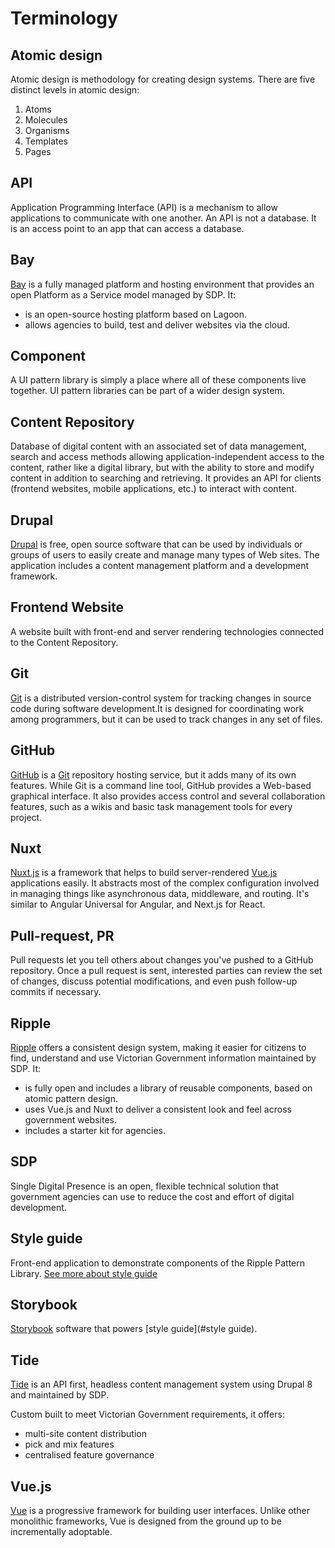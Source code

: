 # Terminology

## Atomic design

Atomic design is methodology for creating design systems. There are five
distinct levels in atomic design:

1. Atoms
2. Molecules
3. Organisms
3. Templates
3. Pages

## API
Application Programming Interface (API) is a mechanism to allow applications to 
communicate with one another. An API is not a database. It is an access point to 
an app that can access a database.

## Bay
[Bay](../bay) is a fully managed platform and hosting environment that provides an open
Platform as a Service model managed by SDP. It:
- is an open-source hosting platform based on Lagoon.
- allows agencies to build, test and deliver websites via the cloud.

## Component
A UI pattern library is simply a place where all of these components live
together. UI pattern libraries can be part of a wider design system.

## Content Repository
Database of digital content with an associated set of data management, search
and access methods allowing application-independent access to the content,
rather like a digital library, but with the ability to store and modify content
in addition to searching and retrieving. It provides an API for clients 
(frontend websites, mobile applications, etc.) to interact with content. 

## Drupal
[Drupal](https://www.drupalorg) is free, open source software that can be used 
by individuals or groups of users to easily create and manage many types of Web 
sites. The application includes a content management platform and a development 
framework.

## Frontend Website
A website built with front-end and server rendering technologies connected to 
the Content Repository.  

## Git
[Git](https://en.wikipedia.org/wiki/Git) is a distributed version-control system
for tracking changes in source code during software development.It is designed
for coordinating work among programmers, but it can be used to track changes in
any set of files.

## GitHub
[GitHub](https://github.com) is a [Git](#Git) repository hosting service, but it
adds many of its own features. While Git is a command line tool, GitHub provides
a Web-based graphical interface. It also provides access control and several
collaboration features, such as a wikis and basic task management tools for
every project.

## Nuxt
[Nuxt.js](https://nuxtjs.org) is a framework that helps to build server-rendered
[Vue.js](#vuejs) applications easily. It abstracts most of the complex
configuration involved in managing things like asynchronous data, middleware,
and routing. It's similar to Angular Universal for Angular, and Next.js for
React.

## Pull-request, PR
Pull requests let you tell others about changes you've pushed to a GitHub
repository. Once a pull request is sent, interested parties can review the set
of changes, discuss potential modifications, and even push follow-up commits if
necessary.

## Ripple
[Ripple](../ripple) offers a consistent design system, making it easier for citizens to find,
understand and use Victorian Government information maintained by SDP. It:
- is fully open and includes a library of reusable components, based on atomic 
  pattern design.
- uses Vue.js and Nuxt to deliver a consistent look and feel across government 
websites. 
- includes a starter kit for agencies.

## SDP
Single Digital Presence is an open, flexible technical solution that
government agencies can use to reduce the cost and effort of digital
development.

## Style guide
Front-end application to demonstrate components of the Ripple Pattern Library. 
[See more about style guide](development/frontend-website/style-guide.md) 

## Storybook
[Storybook](https://storybook.js.org/) software that powers [style guide](#style guide).

## Tide
[Tide](../tide) is an API first, headless content management system using Drupal 8 and 
maintained by SDP. 

Custom built to meet Victorian Government requirements, it offers:
- multi-site content distribution
- pick and mix features
- centralised feature governance

## Vue.js 
[Vue](https://vuejs.org/) is a progressive framework for building user
interfaces. Unlike other monolithic frameworks, Vue is designed from the ground
up to be incrementally adoptable.
